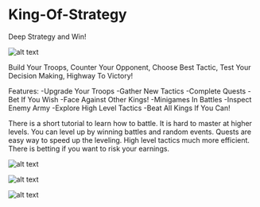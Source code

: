 # King-Of-Strategy

Deep Strategy and Win!

![alt text](https://play-lh.googleusercontent.com/07rnoRw7IDPrceN4Rt1q7_LsltHeVlBvZwu7cBcSLrA66lK2wgqe9iFMRlTKmePc0Q=s180-rw)

Build Your Troops,
Counter Your Opponent,
Choose Best Tactic,
Test Your Decision Making,
Highway To Victory!

Features:
-Upgrade Your Troops
-Gather New Tactics
-Complete Quests
-Bet If You Wish
-Face Against Other Kings!
-Minigames In Battles
-Inspect Enemy Army
-Explore High Level Tactics
-Beat All Kings If You Can!

There is a short tutorial to learn how to battle. It is hard to master at higher levels. You can level up by winning battles and random events. Quests are easy way to speed up the leveling. High level tactics much more efficient. There is betting if you want to risk your earnings.


![alt text](https://play-lh.googleusercontent.com/nM8eh3rYUn27hCv7zX7Zt4inVCO_a7cZkxqLhQRXP5jR5-q4_QHnqxaanF7gaaDZ5uI=w1920-h937-rw)


![alt text](https://play-lh.googleusercontent.com/0ZgehvZsBK1UA1ngo3D_wnRbBdZa8s1VMHFLpw6f0NszhZnOcAuzPDlhZA44O763cw=w1920-h937-rw)


![alt text](https://play-lh.googleusercontent.com/QWgwwxhlGBAnjuhxXoixQHXNiMg_wmj5I5JHYSPQzADnx0sNk9y8tGC31GprHUDOzyY=w1920-h937-rw)
